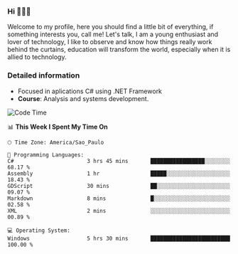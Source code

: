 


### Hi 🙋🏽‍♂️

Welcome to my profile, here you should find a little bit of everything, if something interests you, call me! Let's talk,
I am a young enthusiast and lover of technology, I like to observe and know how things really work behind the curtains, 
education will transform the world, especially when it is allied to technology.

### Detailed information
* Focused in aplications C# using .NET Framework
* **Course**: Analysis and systems development.

<!--START_SECTION:waka-->
![Code Time](http://img.shields.io/badge/Code%20Time-328%20hrs%2028%20mins-blue)

📊 **This Week I Spent My Time On** 

```text
🕑︎ Time Zone: America/Sao_Paulo

💬 Programming Languages: 
C#                       3 hrs 45 mins       █████████████████░░░░░░░░   68.17 % 
Assembly                 1 hr                █████░░░░░░░░░░░░░░░░░░░░   18.43 % 
GDScript                 30 mins             ██░░░░░░░░░░░░░░░░░░░░░░░   09.07 % 
Markdown                 8 mins              █░░░░░░░░░░░░░░░░░░░░░░░░   02.58 % 
XML                      2 mins              ░░░░░░░░░░░░░░░░░░░░░░░░░   00.89 % 

💻 Operating System: 
Windows                  5 hrs 30 mins       █████████████████████████   100.00 % 
```


<!--END_SECTION:waka-->


